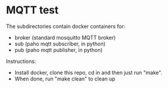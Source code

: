 # MQTT test

The subdirectories contain docker containers for:
- broker (standard mosquitto MQTT broker)
- sub (paho mqtt subscriber, in python)
- pub (paho mqtt publisher, in python)

Instructions:
- Install docker, clone this repo, cd in and then just run "make".
- When done, run "make clean" to clean up

